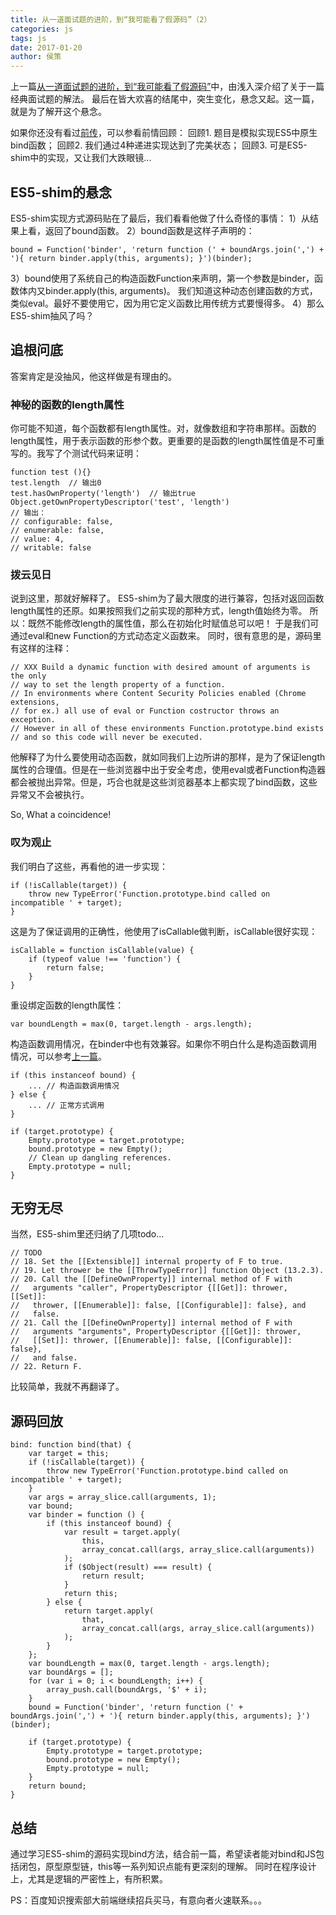 ```yaml
---
title: 从一道面试题的进阶，到“我可能看了假源码”（2）
categories: js
tags: js
date: 2017-01-20
author: 侯策
---
```


上一篇[从一道面试题的进阶，到“我可能看了假源码”](https://exp-team.github.io/blog/2017/01/20/js/bind/)中，由浅入深介绍了关于一篇经典面试题的解法。
最后在皆大欢喜的结尾中，突生变化，悬念又起。这一篇，就是为了解开这个悬念。

如果你还没有看过[前传](https://exp-team.github.io/blog/2017/01/20/js/bind/)，可以参看前情回顾：
回顾1. 题目是模拟实现ES5中原生bind函数；
回顾2. 我们通过4种递进实现达到了完美状态；
回顾3. 可是ES5-shim中的实现，又让我们大跌眼镜...

## ES5-shim的悬念
ES5-shim实现方式源码贴在了最后，我们看看他做了什么奇怪的事情：
1）从结果上看，返回了bound函数。
2）bound函数是这样子声明的：

    bound = Function('binder', 'return function (' + boundArgs.join(',') + '){ return binder.apply(this, arguments); }')(binder);

3）bound使用了系统自己的构造函数Function来声明，第一个参数是binder，函数体内又binder.apply(this, arguments)。
我们知道这种动态创建函数的方式，类似eval。最好不要使用它，因为用它定义函数比用传统方式要慢得多。
4）那么ES5-shim抽风了吗？

## 追根问底
答案肯定是没抽风，他这样做是有理由的。

### 神秘的函数的length属性
你可能不知道，每个函数都有length属性。对，就像数组和字符串那样。函数的length属性，用于表示函数的形参个数。更重要的是函数的length属性值是不可重写的。我写了个测试代码来证明：

    function test (){}
    test.length  // 输出0
    test.hasOwnProperty('length')  // 输出true
    Object.getOwnPropertyDescriptor('test', 'length') 
    // 输出：
    // configurable: false, 
    // enumerable: false,
    // value: 4, 
    // writable: false 

### 拨云见日
说到这里，那就好解释了。
ES5-shim为了最大限度的进行兼容，包括对返回函数length属性的还原。如果按照我们之前实现的那种方式，length值始终为零。
所以：既然不能修改length的属性值，那么在初始化时赋值总可以吧！
于是我们可通过eval和new Function的方式动态定义函数来。
同时，很有意思的是，源码里有这样的注释：

    // XXX Build a dynamic function with desired amount of arguments is the only
    // way to set the length property of a function.
    // In environments where Content Security Policies enabled (Chrome extensions,
    // for ex.) all use of eval or Function costructor throws an exception.
    // However in all of these environments Function.prototype.bind exists
    // and so this code will never be executed.

他解释了为什么要使用动态函数，就如同我们上边所讲的那样，是为了保证length属性的合理值。但是在一些浏览器中出于安全考虑，使用eval或者Function构造器都会被抛出异常。但是，巧合也就是这些浏览器基本上都实现了bind函数，这些异常又不会被执行。

So, What a coincidence!

### 叹为观止
我们明白了这些，再看他的进一步实现：

    if (!isCallable(target)) {
        throw new TypeError('Function.prototype.bind called on incompatible ' + target);
    }

这是为了保证调用的正确性，他使用了isCallable做判断，isCallable很好实现：

    isCallable = function isCallable(value) { 
        if (typeof value !== 'function') { 
            return false; 
        }
    }

重设绑定函数的length属性：

    var boundLength = max(0, target.length - args.length);

构造函数调用情况，在binder中也有效兼容。如果你不明白什么是构造函数调用情况，可以参考[上一篇](https://exp-team.github.io/blog/2017/01/20/js/bind/)。

    if (this instanceof bound) { 
        ... // 构造函数调用情况
    } else {
        ... // 正常方式调用
    }

    if (target.prototype) {
        Empty.prototype = target.prototype;
        bound.prototype = new Empty();
        // Clean up dangling references.
        Empty.prototype = null;
    }

## 无穷无尽
当然，ES5-shim里还归纳了几项todo...

    // TODO
    // 18. Set the [[Extensible]] internal property of F to true.
    // 19. Let thrower be the [[ThrowTypeError]] function Object (13.2.3).
    // 20. Call the [[DefineOwnProperty]] internal method of F with
    //   arguments "caller", PropertyDescriptor {[[Get]]: thrower, [[Set]]:
    //   thrower, [[Enumerable]]: false, [[Configurable]]: false}, and
    //   false.
    // 21. Call the [[DefineOwnProperty]] internal method of F with
    //   arguments "arguments", PropertyDescriptor {[[Get]]: thrower,
    //   [[Set]]: thrower, [[Enumerable]]: false, [[Configurable]]: false},
    //   and false.
    // 22. Return F.

比较简单，我就不再翻译了。

## 源码回放

    bind: function bind(that) {
        var target = this;
        if (!isCallable(target)) {
            throw new TypeError('Function.prototype.bind called on incompatible ' + target);
        }
        var args = array_slice.call(arguments, 1);
        var bound;
        var binder = function () {
            if (this instanceof bound) {
                var result = target.apply(
                    this,
                    array_concat.call(args, array_slice.call(arguments))
                );
                if ($Object(result) === result) {
                    return result;
                }
                return this;
            } else {
                return target.apply(
                    that,
                    array_concat.call(args, array_slice.call(arguments))
                );
            }
        };
        var boundLength = max(0, target.length - args.length);
        var boundArgs = [];
        for (var i = 0; i < boundLength; i++) {
            array_push.call(boundArgs, '$' + i);
        }
        bound = Function('binder', 'return function (' + boundArgs.join(',') + '){ return binder.apply(this, arguments); }')(binder);

        if (target.prototype) {
            Empty.prototype = target.prototype;
            bound.prototype = new Empty();
            Empty.prototype = null;
        }
        return bound;
    }


## 总结
通过学习ES5-shim的源码实现bind方法，结合前一篇，希望读者能对bind和JS包括闭包，原型原型链，this等一系列知识点能有更深刻的理解。
同时在程序设计上，尤其是逻辑的严密性上，有所积累。

PS：百度知识搜索部大前端继续招兵买马，有意向者火速联系。。。









